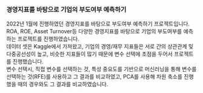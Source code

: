 ### 경영지표를 바탕으로 기업의 부도여부 예측하기
2022년 1월에 진행하였던 경영지표를 바탕으로 부도여부 예측하기 프로젝트입니다.
ROA, ROE, Asset Turnover등 다양한 경영지표를 바탕으로 기업의 부도여부를 예측하는 프로젝트를 진행하였습니다.  
데이터 셋은 Kaggle에서 가져왔고, 기업의 경영/재무 지표들은 서로 간의 상관관계 및 다중공선성이 높고, 비슷한 지표들이 많기 때문에
변수 선택에 초점을 두어서 프로젝트를 진행했습니다.  
변수 선택시, 직접 변수를 선택하는 것, 특성 중요도를 기반으로 머신러닝을 통해 변수를 선택하는 것(RFE)를 사용하고 그 결과를 비교하였고,
PCA를 사용해 차원 축소를 진행했을 때의 경우와도 그 결과를 비교하였습니다. 

